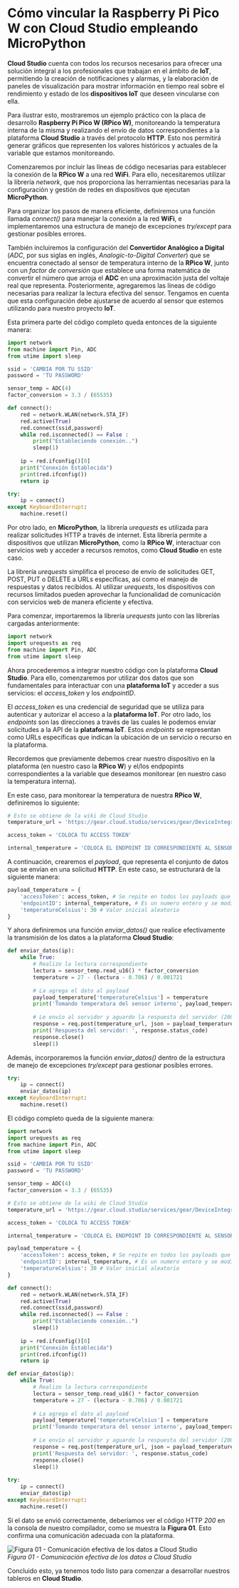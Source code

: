 # Cómo vincular la Raspberry Pi Pico W con Cloud Studio empleando MicroPython

**Cloud Studio** cuenta con todos los recursos necesarios para ofrecer una solución integral a los profesionales que trabajan en el ámbito de **IoT**, permitiendo la creación de notificaciones y alarmas, y la elaboración de paneles de visualización para mostrar información en tiempo real sobre el rendimiento y estado de los **dispositivos IoT** que deseen vincularse con ella. 

Para ilustrar esto, mostraremos un ejemplo práctico con la placa de desarrollo **Raspberry Pi Pico W (RPico W)**, monitoreando la temperatura interna de la misma y realizando el envío de datos correspondientes a la plataforma **Cloud Studio** a través del protocolo **HTTP**. Esto nos permitirá generar gráficos que representen los valores históricos y actuales de la variable que estamos monitoreando. 

Comenzaremos por incluir las líneas de código necesarias para establecer la conexión de la **RPico W** a una red **WiFi**. Para ello, necesitaremos utilizar la librería *network*, que nos proporciona las herramientas necesarias para la configuración y gestión de redes en dispositivos que ejecutan **MicroPython**. 

Para organizar los pasos de manera eficiente, definiremos una función llamada *connect()* para manejar la conexión a la red **WiFi**, e implementaremos una estructura de manejo de excepciones *try/except* para gestionar posibles errores.

También incluiremos la configuración del **Convertidor Analógico a Digital** (*ADC*, por sus siglas en inglés, *Analogic-to-Digital Converter*) que se encuentra conectado al sensor de temperatura interno de la **RPico W**, junto con un *factor de conversión* que establece una forma matemática de convertir el número que arroja el **ADC** en una aproximación justa del voltaje real que representa. Posteriormente, agregaremos las líneas de código necesarias para realizar la lectura efectiva del sensor. Tengamos en cuenta que esta configuración debe ajustarse de acuerdo al sensor que estemos utilizando para nuestro proyecto **IoT**.

Esta primera parte del código completo queda entonces de la siguiente manera:

```python
import network
from machine import Pin, ADC
from utime import sleep

ssid = 'CAMBIA POR TU SSID'
password = 'TU PASSWORD'

sensor_temp = ADC(4)
factor_conversion = 3.3 / (65535)

def connect():
    red = network.WLAN(network.STA_IF)
    red.active(True)
    red.connect(ssid,password)
    while red.isconnected() == False :
        print("Estableciendo conexión..")
        sleep(1)
    
    ip = red.ifconfig()[0]
    print("Conexión Establecida")
    print(red.ifconfig())
    return ip

try:
    ip = connect()
except KeyboardInterrupt:
    machine.reset()
```

Por otro lado, en **MicroPython**, la librería *urequests* es utilizada para realizar solicitudes HTTP a través de internet. Esta librería permite a dispositivos que utilizan **MicroPython**, como la **RPico W**, interactuar con servicios web y acceder a recursos remotos, como **Cloud Studio** en este caso.

La librería *urequests* simplifica el proceso de envío de solicitudes GET, POST, PUT o DELETE a URLs específicas, así como el manejo de respuestas y datos recibidos. Al utilizar *urequests*, los dispositivos con recursos limitados pueden aprovechar la funcionalidad de comunicación con servicios web de manera eficiente y efectiva.

Para comenzar, importaremos la librería *urequests* junto con las librerías cargadas anteriormente:

```python
import network
import urequests as req
from machine import Pin, ADC
from utime import sleep
```

Ahora procederemos a integrar nuestro código con la plataforma **Cloud Studio**. Para ello, comenzaremos por utilizar dos datos que son fundamentales para interactuar con una **plataforma IoT** y acceder a sus servicios: el *access_token* y los *endpointID*.

El *access_token* es una credencial de seguridad que se utiliza para autenticar y autorizar el acceso a la **plataforma IoT**. Por otro lado, los *endpoints* son las direcciones a través de las cuales le podemos enviar solicitudes a la API de la **plataforma IoT**. Estos *endpoints* se representan como URLs específicas que indican la ubicación de un servicio o recurso en la plataforma.

Recordemos que previamente debemos crear nuestro dispositivo en la plataforma (en nuestro caso la **RPico W**) y el/los endpopints correspondientes a la variable que deseamos monitorear (en nuestro caso la temperatura interna).

En este caso, para monitorear la temperatura de nuestra **RPico W**, definiremos lo siguiente:

```python
# Esto se obtiene de la wiki de Cloud Studio
temperature_url = 'https://gear.cloud.studio/services/gear/DeviceIntegrationService.svc/UpdateTemperatureSensorStatus'

access_token = 'COLOCA TU ACCESS TOKEN'

internal_temperature = 'COLOCA EL ENDPOINT ID CORRESPONDIENTE AL SENSOR INTERNO DE TEMPERATURA'
```

A continuación, crearemos el *payload*, que representa el conjunto de datos que se envían en una solicitud **HTTP**. En este caso, se estructurará de la siguiente manera:

```python
payload_temperature = {
	'accessToken': access_token, # Se repite en todos los payloads que realicemos
	'endpointID': internal_temperature, # Es un numero entero y se modifica de acuerdo al sensor que utilicemos
	'temperatureCelsius': 30 # Valor inicial aleatorio
}
```

Y ahora definiremos una función *enviar_datos()* que realice efectivamente la transmisión de los datos a la plataforma **Cloud Studio**:

```python
def enviar_datos(ip):
    while True:
        # Realizo la lectura correspondiente
        lectura = sensor_temp.read_u16() * factor_conversion
        temperature = 27 - (lectura - 0.706) / 0.001721
        
        # La agrega el dato al payload
        payload_temperature['temperatureCelsius'] = temperature
        print('Tomando temperatura del sensor interno', payload_temperature['temperatureCelsius'])
        
        # Le envío al servidor y aguardo la respuesta del servidor (200)
        response = req.post(temperature_url, json = payload_temperature)
        print('Respuesta del servidor: ', response.status_code)
        response.close()
        sleep(1)
```

Además, incorporaremos la función *enviar_datos()* dentro de la estructura de manejo de excepciones *try/except* para gestionar posibles errores.

```python
try:
    ip = connect()
    enviar_datos(ip)
except KeyboardInterrupt:
    machine.reset()
```

El código completo queda de la siguiente manera:

```python
import network
import urequests as req	
from machine import Pin, ADC
from utime import sleep

ssid = 'CAMBIA POR TU SSID'
password = 'TU PASSWORD'

sensor_temp = ADC(4)
factor_conversion = 3.3 / (65535)

# Esto se obtiene de la wiki de Cloud Studio
temperature_url = 'https://gear.cloud.studio/services/gear/DeviceIntegrationService.svc/UpdateTemperatureSensorStatus'

access_token = 'COLOCA TU ACCESS TOKEN'

internal_temperature = 'COLOCA EL ENDPOINT ID CORRESPONDIENTE AL SENSOR INTERNO DE TEMPERATURA'

payload_temperature = {
	'accessToken': access_token, # Se repite en todos los payloads que realicemos
	'endpointID': internal_temperature, # Es un numero entero y se modifica de acuerdo al sensor que utilicemos
	'temperatureCelsius': 30 # Valor inicial aleatorio
}

def connect():
    red = network.WLAN(network.STA_IF)
    red.active(True)
    red.connect(ssid,password)
    while red.isconnected() == False :
        print("Estableciendo conexión..")
        sleep(1)
    
    ip = red.ifconfig()[0]
    print("Conexión Establecida")
    print(red.ifconfig())
    return ip

def enviar_datos(ip):
    while True:
        # Realizo la lectura correspondiente
        lectura = sensor_temp.read_u16() * factor_conversion
        temperature = 27 - (lectura - 0.706) / 0.001721
        
        # La agrega el dato al payload
        payload_temperature['temperatureCelsius'] = temperature
        print('Tomando temperatura del sensor interno', payload_temperature['temperatureCelsius'])
        
        # Le envío al servidor y aguardo la respuesta del servidor (200)
        response = req.post(temperature_url, json = payload_temperature)
        print('Respuesta del servidor: ', response.status_code)
        response.close()
        sleep(1)
        
try:
    ip = connect()
    enviar_datos(ip)
except KeyboardInterrupt:
    machine.reset()
```

Si el dato se envió correctamente, deberíamos ver el código HTTP *200* en la consola de nuestro compilador, como se muestra la **Figura 01**. Esto confirma una comunicación adecuada con la plataforma.

![Figura 01 - Comunicación efectiva de los datos a Cloud Studio](./images/Figura01-ComunicaciónEfectivaDeLosDatosACloudStudio.jpg)  
*Figura 01 - Comunicación efectiva de los datos a Cloud Studio*

Concluido esto, ya tenemos todo listo para comenzar a desarrollar nuestros tableros en **Cloud Studio**.